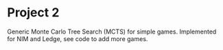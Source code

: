 # Project 2
Generic Monte Carlo Tree Search (MCTS) for simple games. Implemented for NIM and Ledge,
see code to add more games.